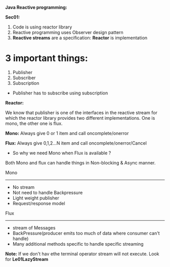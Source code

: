 **Java Reactive programming:**

**Sec01:**

1. Code is using reactor library
2. Reactive programming uses Observer design pattern
3. **Reactive streams** are a specification: **Reactor** is implementation

# 3 important things:

1. Publisher
2. Subscriber 
3. Subscription

- Publisher has to subscribe using subscription


**Reactor:**

We know that publisher is one of the interfaces in the reactive stream for which the reactor library provides two different implementations.
One is mono, the other one is flux.


**Mono:** Always give 0 or 1 item and call oncomplete/onerror

**Flux:** Always give 0,1,2...N item and call oncomplete/onerror/Cancel

* So why we need Mono when Flux is available ?

Both Mono and flux can handle things in Non-blocking & Async manner.

  Mono     
______________
* No stream                          
* Not need to handle Backpressure    
* Light weight publisher         
* Request/response model          

Flux
______
* stream of Messages
* BackPressure(producer emits too much of data where consumer can't handle)
* Many additional methods specific to handle specific streaming


**Note:** If we don't hav ethe terminal operator stream will not execute. Look for **Le01LazyStream**






